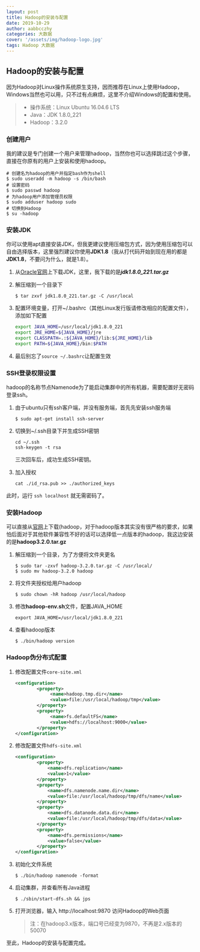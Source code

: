 ```yaml
---
layout: post
title: Hadoop的安装与配置
date: 2019-10-29
author: aabbcczhy
categories: 大数据
cover: '/assets/img/hadoop-logo.jpg'
tags: Hadoop 大数据
---
```


## Hadoop的安装与配置

因为Hadoop对Linux操作系统原生支持，因而推荐在Linux上使用Hadoop，Windows当然也可以用，只不过有点麻烦，这里不介绍Windows的配置和使用。

> * 操作系统：Linux Ubuntu 16.04.6 LTS
> * Java：JDK 1.8.0_221
> * Hadoop：3.2.0

### 创建用户

我的建议是专门创建一个用户来管理hadoop，当然你也可以选择跳过这个步骤，直接在你原有的用户上安装和使用hadoop。

```shell
# 创建名为hadoop的用户并指定bash作为shell
$ sudo useradd -m hadoop -s /bin/bash
# 设置密码
$ sudo passwd hadoop
# 为hadoop用户添加管理员权限
$ sudo adduser hadoop sudo
# 切换到Hadoop
$ su -hadoop
```

### 安装JDK

你可以使用apt直接安装JDK，但我更建议使用压缩包方式，因为使用压缩包可以自由选择版本，这里强烈建议你使用**JDK1.8**（我从打代码开始到现在用的都是**JDK1.8**，不要问为什么，就是1.8）。

1. 从[Oracle官网](https://www.oracle.com/technetwork/java/javase/downloads/jdk8-downloads-2133151.html)上下载JDK，这里，我下载的是***jdk1.8.0_221.tar.gz***

2. 解压缩到一个目录下

   ```shell
   $ tar zxvf jdk1.8.0_221.tar.gz -C /usr/local
   ```

3. 配置环境变量，打开~/.bashrc（其他Linux发行版请修改相应的配置文件），添加如下配置

   ```sh
   export JAVA_HOME=/usr/local/jdk1.8.0_221
   export JRE_HOME=${JAVA_HOME}/jre
   export CLASSPATH=.:${JAVA_HOME}/lib:${JRE_HOME}/lib
   export PATH=${JAVA_HOME}/bin:$PATH
   ```

4. 最后别忘了`source ~/.bashrc`让配置生效

### SSH登录权限设置

hadoop的名称节点Namenode为了能启动集群中的所有机器，需要配置好无密码登录ssh。

1. 由于ubuntu只有ssh客户端，并没有服务端，首先先安装ssh服务端

   ```shell
   $ sudo apt-get install ssh-server
   ```

2. 切换到~/.ssh目录下并生成SSH密钥

   ```shell
   cd ~/.ssh
   ssh-keygen -t rsa
   ```

   三次回车后，成功生成SSH密钥。

3. 加入授权

   ```shell
   cat ./id_rsa.pub >> ./authorized_keys 
   ```

此时，运行 `ssh localhost` 就无需密码了。

### 安装Hadoop

可以直接从[官网](https://hadoop.apache.org/releases.html)上下载(hadoop，对于hadoop版本其实没有很严格的要求，如果怕后面对于其他软件兼容性不好的话可以选择低一点版本的hadoop，我这边安装的是**hadoop3.2.0.tar.gz**

1. 解压缩到一个目录，为了方便将文件夹更名

   ```shell
   $ sudo tar -zxvf hadoop-3.2.0.tar.gz -C /usr/local/
   $ sudo mv hadoop-3.2.0 hadoop
   ```

2. 将文件夹授权给用户hadoop

   ```shell
   $ sudo chown -hR hadoop /usr/local/hadoop
   ```

3. 修改**hadoop-env.sh**文件，配置JAVA_HOME

   ```shell
   export JAVA_HOME=/usr/local/jdk1.8.0_221
   ```

4. 查看hadoop版本

   ```shell
   $ ./bin/hadoop version
   ```

### Hadoop伪分布式配置

1. 修改配置文件`core-site.xml`

   ```xml
   <configuration>
           <property>
                <name>hadoop.tmp.dir</name>
                <value>file:/usr/local/hadoop/tmp</value>
           </property>
           <property>
                <name>fs.defaultFS</name>
                <value>hdfs://localhost:9000</value>
           </property>
   </configuration>
   ```

2. 修改配置文件`hdfs-site.xml`

   ```xml
   <configuration>
           <property>
               <name>dfs.replication</name>
               <value>1</value>
           </property>
           <property>
               <name>dfs.namenode.name.dir</name>
               <value>file:/usr/local/hadoop/tmp/dfs/name</value>
           </property>
           <property>
               <name>dfs.datanode.data.dir</name>
               <value>file:/usr/local/hadoop/tmp/dfs/data</value>
           </property>
           <property>
               <name>dfs.permissions</name>
               <value>false</value>
           </property>
   </configuration>
   ```

3. 初始化文件系统

   ```shell
   $ ./bin/hadoop namenode -format
   ```

4. 启动集群，并查看所有Java进程

   ```shell
   $ ./sbin/start-dfs.sh && jps
   ```

5. 打开浏览器，输入 http://localhost:9870 访问Hadoop的Web页面

   > 注：在hadoop3.x版本，端口号已经变为9870，不再是2.x版本的50070

至此，Hadoop的安装与配置完成。